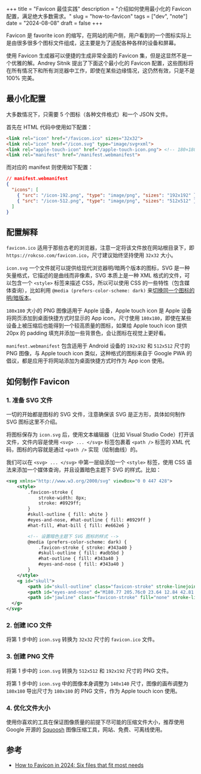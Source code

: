 +++
title = "Favicon 最佳实践"
description = "介绍如何使用最小化的 Favicon 配置，满足绝大多数需求。"
slug = "how-to-favicon"
tags = ["dev", "note"]
date = "2024-08-08"
draft = false
+++

Favicon 是 favorite icon 的缩写，在网站的用户侧，用户看到的一个图标实际上是由很多很多个图标文件组成，这主要是为了适配各种各样的设备和屏幕。

使用 Favicon 生成器可以便捷的生成非常全面的 Favicon 集，但是这显然不是一个优雅的解。Andrey Sitnik 提出了下面这个最小化的 Favicon 配置，这些图标将在所有情况下和所有浏览器中工作，即使在某些边缘情况，这仍然有效，只是不是 100% 完美。

## 最小化配置

大多数情况下，只需要 5 个图标（各种文件格式）和一个 JSON 文件。

首先在 HTML 代码中使用如下配置：

```html
<link rel="icon" href="/favicon.ico" sizes="32x32">
<link rel="icon" href="/icon.svg" type="image/svg+xml">
<link rel="apple-touch-icon" href="/apple-touch-icon.png"> <!-- 180×180 -->
<link rel="manifest" href="/manifest.webmanifest">
```

而对应的 manifest 则使用如下配置：

```json
// manifest.webmanifest
{
  "icons": [
    { "src": "/icon-192.png", "type": "image/png", "sizes": "192x192" },
    { "src": "/icon-512.png", "type": "image/png", "sizes": "512x512" }
  ]
}
```

## 配置解释

`favicon.ico` 适用于那些古老的浏览器，注意一定将该文件放在网站根目录下，即 `https://rokcso.com/favicon.ico`，尺寸建议始终坚持使用 `32x32` 大小。

`icon.svg` 一个文件就可以提供给现代浏览器明/暗两个版本的图标，SVG 是一种矢量格式，它描述的是曲线而非像素，SVG 本质上是一种 XML 格式的文件，可以包含一个 `<style>` 标签来描述 CSS，所以可以使用 CSS 的一些特性（包含媒体查询），比如利用 `@media (prefers-color-scheme: dark)` 来[切换同一个图标的明/暗版本](https://web.dev/articles/building/an-adaptive-favicon?hl=zh-cn)。

`180x180` 大小的 PNG 图像适用于 Apple 设备，Apple touch icon 是 Apple 设备将网页添加到桌面快捷方式时显示的 App icon，尺寸使用 `180x180`，即使在某些设备上被压缩后也能得到一个较高质量的图标，如果给 Apple touch icon 提供 20px 的 padding 填充并添加一些背景色，会让图标在视觉上更好看。

`manifest.webmanifest` 包含适用于 Android 设备的 `192x192` 和 `512x512` 尺寸的 PNG 图像，与 Apple touch icon 类似，这种格式的图标来自于 Google PWA 的倡议，都是应用于将网站添加为桌面快捷方式时作为 App icon 使用。

## 如何制作 Favicon

### 1. 准备 SVG 文件

一切的开始都是图标的 SVG 文件，注意确保该 SVG 是正方形，具体如何制作 SVG 图标这里不介绍。

将图标保存为 `icon.svg` 后，使用文本编辑器（比如 Visual Studio Code）打开该文件，文件内容是使用 `<svg> ... </svg>` 标签包裹着 `<path />` 标签的 XML 代码，图标的内容就是通过 `<path />` 实现（绘制曲线）的。

我们可以在 `<svg> ... </svg>` 中第一层级添加一个 `<style>` 标签，使用 CSS 语法来添加一个媒体查询，并且设置暗色主题下 SVG 的样式。比如：

```xml
<svg xmlns="http://www.w3.org/2000/svg" viewBox="0 0 447 428">
    <style>
        .favicon-stroke {
            stroke-width: 8px;
            stroke: #8929ff;
        }
        #skull-outline { fill: white }
        #eyes-and-nose, #hat-outline { fill: #8929ff }
        #hat-fill, #hat-bill { fill: #e662e6 }

        <!-- 设置暗色主题下 SVG 图标的样式 -->
        @media (prefers-color-scheme: dark) {
            .favicon-stroke { stroke: #343a40 }
            #skull-outline { fill: #adb5bd }
            #hat-outline { fill: #343a40 }
            #eyes-and-nose { fill: #343a40 }
        }
    </style>
    <g id="skull">
        <path id="skull-outline" class="favicon-stroke" stroke-linejoin="round" d="M19.62 188.39A166.62 166.62 0 0 1 186.24 21.77c115.25 0 166.61 74.59 166.61 166.62 0 1.83-.08 3.64-.13 5.46h.13s.68 175.09.68 178.65c0 30.11-16.26 41.67-36.32 41.67-12.7 0-35.22-3.93-36.22-32.69h-.2c-1 28.76-16.81 32.69-36.22 32.69-18 0-32.87-6.78-35.77-32.53-2.9 25.75-17.8 32.53-35.8 32.53-20.06 0-36.32-11.56-36.32-41.67 0-2.48.36-24.88.36-24.88A166.68 166.68 0 0 1 19.62 188.39Z" />
        <path id="eyes-and-nose" d="M180.77 205.76c0 23.64 12.84 42.81 28.68 42.81s28.68-19.17 28.68-42.81-12.84-42.82-28.68-42.82-28.68 19.17-28.68 42.82M275 205.76c0 23.64 12.84 42.81 28.68 42.81s28.68-19.17 28.68-42.81-12.84-42.82-28.68-42.82S275 182.11 275 205.76M264.51 276.85s-29.26 43.53-20.12 49.23c7.07 4.41 20.49-16.71 20.49-16.71s12.82 22.58 16.76 20c16.24-10.71-17.13-52.5-17.13-52.5"/>
        <path id="jawline" class="favicon-stroke" fill="none" stroke-linecap="round" d="M114.92 284.33c22.54-1 22 7 22 62.48" />
  </g>
</svg>
```

### 2. 创建 ICO 文件

将第 1 步中的 `icon.svg` 转换为 `32x32` 尺寸的 `favicon.ico` 文件。

### 3. 创建 PNG 文件

将第 1 步中的 `icon.svg` 转换为 `512x512` 和 `192x192` 尺寸的 PNG 文件。

将第 1 步中的 `icon.svg` 中的图像本身调整为 `140x140` 尺寸，图像的画布调整为 `180x180` 导出尺寸为 `180x180` 的 PNG 文件，作为 Apple touch icon 使用。

### 4. 优化文件大小

使用你喜欢的工具在保证图像质量的前提下尽可能的压缩文件大小，推荐使用 Google 开源的 [Squoosh](https://squoosh.app/) 图像压缩工具，网站、免费、可离线使用。

## 参考

- [How to Favicon in 2024: Six files that fit most needs](https://evilmartians.com/chronicles/how-to-favicon-in-2021-six-files-that-fit-most-needs)